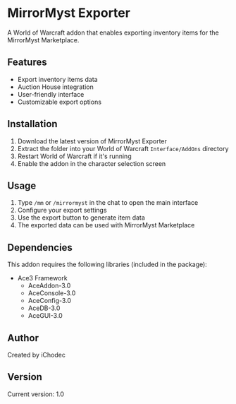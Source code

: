 # MirrorMyst Exporter

A World of Warcraft addon that enables exporting inventory items for the MirrorMyst Marketplace.

## Features

- Export inventory items data
- Auction House integration
- User-friendly interface
- Customizable export options

## Installation

1. Download the latest version of MirrorMyst Exporter
2. Extract the folder into your World of Warcraft `Interface/AddOns` directory
3. Restart World of Warcraft if it's running
4. Enable the addon in the character selection screen

## Usage

1. Type `/mm` or `/mirrormyst` in the chat to open the main interface
2. Configure your export settings
3. Use the export button to generate item data
4. The exported data can be used with MirrorMyst Marketplace

## Dependencies

This addon requires the following libraries (included in the package):
- Ace3 Framework
  - AceAddon-3.0
  - AceConsole-3.0
  - AceConfig-3.0
  - AceDB-3.0
  - AceGUI-3.0

## Author

Created by iChodec

## Version

Current version: 1.0
